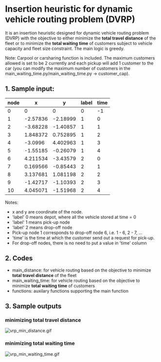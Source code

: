 # Insertion heuristic for dynamic vehicle routing problem (DVRP)
It is an insertion heuristic designed for dynamic vehicle routing problem (DVRP) with the objective to either minimize the **total travel distance** of the fleet or to minimize the **total waiting time** of customers subject to vehicle capacity and fleet size constraint. The main logic is greedy. 

Note: Carpool or carsharing function is included. The maximum customers allowed is set to be 2 currently and each pickup will add 1 customer to the car (you can modify the maximum number of customers in the main_waiting_time.py/main_waiting_time.py -> customer_cap).

## 1. Sample input:

| node | x | y | label | time |
| --- | --- | --- | --- | --- |
| 0 | 0 | 0 | 0 | -1 |
| 1 | -2.57836 | -2.18999 | 1 | 0 |
| 2 | -3.68228 | -1.40857 | 1 | 1 |
| 3 | 1.848372 | 0.752895 | 1 | 2 |
| 4 | -3.0996 | 4.402963 | 1 | 3 |
| 5 | -1.55185 | -0.26079 | 1 | 4 |
| 6 | 4.211534 | -3.43579 | 2 | 0 |
| 7 | 0.169566 | -0.85443 | 2 | 1 |
| 8 | 3.137681 | 1.081198 | 2 | 2 |
| 9 | -1.42717 | -1.10393 | 2 | 3 |
| 10 | 4.045071 | -1.51968 | 2 | 4 |

Notes:
- x and y are coordinate of the node.
- 'label' 0 means depot, where all the vehicle stored at time = 0
- 'label' 1 means pick-up node
- 'label' 2 means drop-off node
- Pick-up node 1 corresponds to drop-off node 6, i.e. 1 - 6, 2 - 7, ...
- 'time' is the time at which the customer send out a request for pick-up. 
- For drop-off nodes, there is no need to put a value in 'time' column

## 2. Codes
- main_distance: for vehicle routing based on the objective to minimize **total travel distance** of the fleet
- main_waiting_time: for vehicle routing based on the objective to minimize **total waiting time** of customers
- functions: auxilary functions supporting the main function

## 3. Sample outputs
### minimizing total travel distance
![vrp_min_distance.gif](img/vrp_min_distance.gif?raw=true "Minimizing total travel distance")
### minimizing total waiting time
![vrp_min_waiting_time.gif](img/vrp_min_waiting_time.gif?raw=true "Minimizing total waiting time")

